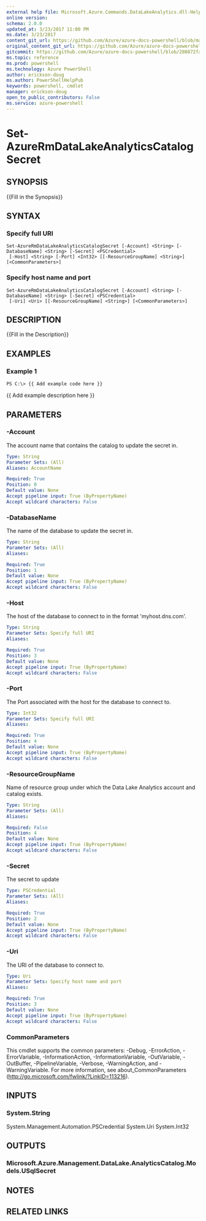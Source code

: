 ```yaml
---
external help file: Microsoft.Azure.Commands.DataLakeAnalytics.dll-Help.xml
online version: 
schema: 2.0.0
updated_at: 3/23/2017 11:00 PM
ms.date: 3/23/2017
content_git_url: https://github.com/Azure/azure-docs-powershell/blob/master/azureps-cmdlets-docs/ResourceManager/AzureRM.DataLakeAnalytics/v1.0.4.3/Set-AzureRmDataLakeAnalyticsCatalogSecret.md
original_content_git_url: https://github.com/Azure/azure-docs-powershell/blob/master/azureps-cmdlets-docs/ResourceManager/AzureRM.DataLakeAnalytics/v1.0.4.3/Set-AzureRmDataLakeAnalyticsCatalogSecret.md
gitcommit: https://github.com/Azure/azure-docs-powershell/blob/280872fa529e03be2466fa2252957a2060a9dfe4/azureps-cmdlets-docs/ResourceManager/AzureRM.DataLakeAnalytics/v1.0.4.3/Set-AzureRmDataLakeAnalyticsCatalogSecret.md
ms.topic: reference
ms.prod: powershell
ms.technology: Azure PowerShell
author: erickson-doug
ms.author: PowerShellHelpPub
keywords: powershell, cmdlet
manager: erickson-doug
open_to_public_contributors: False
ms.service: azure-powershell
---
```


# Set-AzureRmDataLakeAnalyticsCatalogSecret

## SYNOPSIS
{{Fill in the Synopsis}}

## SYNTAX

### Specify full URI
```
Set-AzureRmDataLakeAnalyticsCatalogSecret [-Account] <String> [-DatabaseName] <String> [-Secret] <PSCredential>
 [-Host] <String> [-Port] <Int32> [[-ResourceGroupName] <String>] [<CommonParameters>]
```

### Specify host name and port
```
Set-AzureRmDataLakeAnalyticsCatalogSecret [-Account] <String> [-DatabaseName] <String> [-Secret] <PSCredential>
 [-Uri] <Uri> [[-ResourceGroupName] <String>] [<CommonParameters>]
```

## DESCRIPTION
{{Fill in the Description}}

## EXAMPLES

### Example 1
```
PS C:\> {{ Add example code here }}
```

{{ Add example description here }}

## PARAMETERS

### -Account
The account name that contains the catalog to update the secret in.

```yaml
Type: String
Parameter Sets: (All)
Aliases: AccountName

Required: True
Position: 0
Default value: None
Accept pipeline input: True (ByPropertyName)
Accept wildcard characters: False
```

### -DatabaseName
The name of the database to update the secret in.

```yaml
Type: String
Parameter Sets: (All)
Aliases: 

Required: True
Position: 1
Default value: None
Accept pipeline input: True (ByPropertyName)
Accept wildcard characters: False
```

### -Host
The host of the database to connect to in the format 'myhost.dns.com'.

```yaml
Type: String
Parameter Sets: Specify full URI
Aliases: 

Required: True
Position: 3
Default value: None
Accept pipeline input: True (ByPropertyName)
Accept wildcard characters: False
```

### -Port
The Port associated with the host for the database to connect to.

```yaml
Type: Int32
Parameter Sets: Specify full URI
Aliases: 

Required: True
Position: 4
Default value: None
Accept pipeline input: True (ByPropertyName)
Accept wildcard characters: False
```

### -ResourceGroupName
Name of resource group under which the Data Lake Analytics account and catalog exists.

```yaml
Type: String
Parameter Sets: (All)
Aliases: 

Required: False
Position: 4
Default value: None
Accept pipeline input: True (ByPropertyName)
Accept wildcard characters: False
```

### -Secret
The secret to update

```yaml
Type: PSCredential
Parameter Sets: (All)
Aliases: 

Required: True
Position: 2
Default value: None
Accept pipeline input: True (ByPropertyName)
Accept wildcard characters: False
```

### -Uri
The URI of the database to connect to.

```yaml
Type: Uri
Parameter Sets: Specify host name and port
Aliases: 

Required: True
Position: 3
Default value: None
Accept pipeline input: True (ByPropertyName)
Accept wildcard characters: False
```

### CommonParameters
This cmdlet supports the common parameters: -Debug, -ErrorAction, -ErrorVariable, -InformationAction, -InformationVariable, -OutVariable, -OutBuffer, -PipelineVariable, -Verbose, -WarningAction, and -WarningVariable. For more information, see about_CommonParameters (http://go.microsoft.com/fwlink/?LinkID=113216).

## INPUTS

### System.String
System.Management.Automation.PSCredential
System.Uri
System.Int32

## OUTPUTS

### Microsoft.Azure.Management.DataLake.AnalyticsCatalog.Models.USqlSecret

## NOTES

## RELATED LINKS

